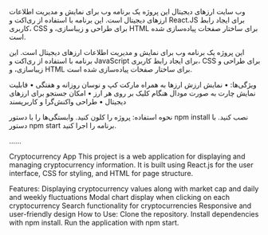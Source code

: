 وب سایت ارزهای دیجیتال
این پروژه یک برنامه وب برای نمایش و مدیریت اطلاعات ارزهای دیجیتال است. این برنامه با استفاده از ری‌اکت و React.JS برای ایجاد رابط کاربری، CSS برای طراحی و زیباسازی، و HTML برای ساختار صفحات پیاده‌سازی شده است.

این پروژه یک برنامه وب برای نمایش و مدیریت اطلاعات ارزهای دیجیتال است. این برنامه با استفاده از ری‌اکت و JavaScript برای ایجاد رابط کاربری، CSS برای طراحی و زیباسازی، و HTML برای ساختار صفحات پیاده‌سازی شده است.

ویژگی‌ها:
•	نمایش ارزش ارزها به همراه مارکت کپ و نوسان روزانه و هفتگی
•	قابلیت نمایش چارت به صورت مودال هنگام کلیک بر روی هر ارز
•	امکان جستجو برای ارزهای دیجیتال
•	طراحی واکنش‌گرا و کاربرپسند

نحوه استفاده:
پروژه را کلون کنید.
وابستگی‌ها را با دستور npm install نصب کنید.
با دستور npm start برنامه را اجرا کنید.

......

Cryptocurrency App
This project is a web application for displaying and managing cryptocurrency information. It is built using React.js for the user interface, CSS for styling, and HTML for page structure.

Features:
Displaying cryptocurrency values along with market cap and daily and weekly fluctuations
Modal chart display when clicking on each cryptocurrency
Search functionality for cryptocurrencies
Responsive and user-friendly design
How to Use:
Clone the repository.
Install dependencies with npm install.
Run the application with npm start.
